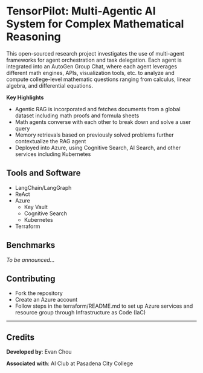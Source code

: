 # TensorPilot: Multi-Agentic AI System for Complex Mathematical Reasoning

This open-sourced research project investigates the use of multi-agent frameworks for agent orchestration and task delegation. Each agent is integrated into an AutoGen Group Chat, where each agent leverages different math engines, APIs, visualization tools, etc. to analyze and compute college-level mathematic questions ranging from calculus, linear algebra, and differential equations.

**Key Highlights**

- Agentic RAG is incorporated and fetches documents from a global dataset including math proofs and formula sheets
- Math agents converse with each other to break down and solve a user query
- Memory retrievals based on previously solved problems further contextualize the RAG agent
- Deployed into Azure, using Cognitive Search, AI Search, and other services including Kubernetes

## Tools and Software

- LangChain/LangGraph
- ReAct
- Azure
    - Key Vault
    - Cognitive Search
    - Kubernetes
- Terraform

## Benchmarks

*To be announced...*

## Contributing

- Fork the repository
- Create an Azure account
- Follow steps in the terraform/README.md to set up Azure services and resource group through Infrastructure as Code (IaC)

---

## Credits

**Developed by**: Evan Chou

**Associated with**: AI Club at Pasadena City College
